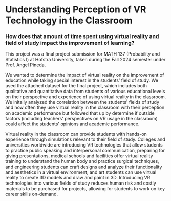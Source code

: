 # Understanding Perception of VR Technology in the Classroom
### How does that amount of time spent using virtual reality and field of study impact the improvement of learning?

This project was a final project submission for MATH 137 (Probability and Statistics I) at Hofstra University, taken during the Fall 2024 semester under Prof. Angel Pineda.

We wanted to determine the impact of virtual reality on the improvement of education while taking special interest in the students’ field of study. We used the attached dataset for the final project, which includes both qualitative and quantitative data from students of various educational levels on their perspective and experience of using virtual reality in the classroom. We initally analyzed the correlation between the students' fields of study and how often they use virtual reality in the classroom with their perception on academic performance but followed that up by determine if outside factors (including teachers' perspectives on VR usage in the classroom) could affect the students' opinions and academic performance.

Virtual reality in the classroom can provide students with hands-on experience through simulations relevant to their field of study. Colleges and universities worldwide are introducing VR technologies that allow students to practice public speaking and interpersonal communication, preparing for giving presentations, medical schools and facilities offer virtual reality training to understand the human body and practice surgical techniques, and engineering students can craft designs and analyze their functionality and aesthetics in a virtual environment, and art students can use virtual reality to create 3D models and draw and paint in 3D. Introducing VR technologies into various fields of study reduces human risk and costly materials to be purchased for projects, allowing for students to work on key career skills on-demand.
